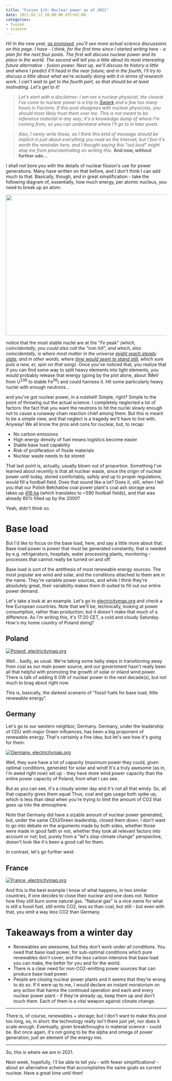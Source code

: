 ```yaml
---
title: "Fusion 1/4: Nuclear power as of 2021"
date: 2021-02-13 18:00:00 UTC+02:00
categories:
- fusion
- science
---
```


*Hi! In the new year, [as promised](./2021), you'll see more actual science discussions on this page. I have - I think, for the first time since I started writing here - a plan for the next four posts. The first will discuss nuclear power and its place in the world. The second will tell you a little about its most interesting future alternative - fusion power. Next up, we'll discuss its history a little and where I predict it'll head in the near future; and in the fourth, I'll try to discuss a little about what we're actually doing with it in terms of research work. I can't wait to get to the fourth part, so that should be at least motivating. Let's get to it!*

<!-- TEASER_END -->

> *Let's start with a disclaimer: I am not a nuclear physicist, the closest I've come to nuclear power is a trip to [Świerk](https://en.wikipedia.org/wiki/Maria_reactor) and a few too many hours in Factorio. If this post disagrees with nuclear physicists, you should most likely trust them over me. This is not meant to be reference material in any way; it's a knowledge dump of where I'm coming from, so you can understand where I'll go to in later posts.*

> *Also, I rarely write these, as I think this kind of message should be implicit in just about everything you read on the Internet; but I feel it's worth the reminder here, and I thought saying this "out loud" might stop me from procrastinating on writing this.* **And now, without further ado...**

I shall not bore you with the details of nuclear fission's use for power generations. Many have written on that before, and I don't think I can add much to that. Basically, though, and in great simplification - take the following diagram of, essentially, how much energy, per atomic nucleus, you need to break up an atom:

<a href="https://commons.wikimedia.org/wiki/File:Binding_energy_curve_-_common_isotopes.svg"><center> <img src="../images/Binding_energy_curve_-_common_isotopes.svg" width="671" height="441" /> </center></a>

notice that the most stable nuclei are at the "*Fe* peak" *(which, coincidentally, you could also call the "iron hill", and which, also coincidentally, is where most matter in the universe [might reach steady state](https://en.wikipedia.org/wiki/Iron_star), and in other words, where [time would seem to stand still](https://www.youtube.com/watch?v=3aB6CPyO0Ww), which sure puts a new, er, spin on that song)*. Once you've noticed that, you realize that if you can find some way to split heavy elements into light elements, you would probably release that energy (going by the plot alone, about 1MeV from U<sup>238</sup> to stable Fe<sup>56</sup>) and could harness it. Hit some particularly heavy nuclei with enough neutrons...

and you've got nuclear power, in a nutshell! Simple, right? Simple to the point of throwing out the actual science. I completely neglected a lot of factors: the fact that you want the neutrons to hit the nuclei slowly enough not to cause a runaway chain reaction chief among them. But this is meant to be a simple view, and that neglect is a tragedy we'll have to live with. Anyway! We all know the pros and cons for nuclear, but, to recap:

* No carbon emissions
* High energy density of fuel means logistics become easier
* Stable base load capability
* Risk of proliferation of fissile materials
* Nuclear waste needs to be stored

That last point is, actually, usually blown out of proportion. Something I've learned about recently is that all nuclear waste, since the origin of nuclear power until today, stored comfortably, safely and up to proper regulations, would fill a football field. Does that sound like a lot? Does it, still, when I tell you that our Polish Bełchatów coal power plant's coal ash storage area takes up [416 ha](http://repozytorium.p.lodz.pl/bitstream/handle/11652/2033/Blas_cienie_polskiej_Wieczorek_Eliksir_2_2017.pdf) (which translates to ~590 football fields), and that was already 60% filled up by the 2000?

Yeah, didn't think so.

# Base load

But I'd like to focus on the base load, here, and say a little more about that. Base load power is power that must be generated constantly, that is needed by e.g. refrigerators, hospitals, water processing plants, monitoring - processes that cannot really be turned on and off.

Base load is sort of the antithesis of most renewable energy sources. The most popular are wind and solar, and the conditions attached to them are in the name. They're variable power sources, and while I think they're absolutely great, their variability makes them ill-suited to fill out our entire power demand.

Let's take a look at an example. Let's go to [electricitymap.org](https://www.electricitymap.org/map) and check a few European countries. Note that we'll be, technically, looking at power consumption, rather than production; but it doesn't make that much of a difference. As I'm writing this, it's 17:20 CET, a cold and cloudy Saturday. How's my home country of Poland doing?

## Poland

[![Poland, electricitymap.org](/images/power_poland.png)](https://www.electricitymap.org/zone/PL?wind=true&solar=true)

Well... badly, as usual. We're taking some baby steps in transitioning away from coal as our main power source, and our government hasn't really been all that helpful with promoting the growth of solar or inland wind power. There is talk of adding 6 GW of nuclear power in the next decade(s), but not much to brag about right now.

This is, basically, the darkest scenario of "fossil fuels for base load, little renewable energy".

## Germany

Let's go to our western neighbor, Germany. Germany, under the leadership of CDU with major Green influences, has been a big proponent of renewable energy. That's certainly a fine idea, but let's see how it's going for them:

[![Germany, electricitymap.org](/images/power_germany.png)](https://www.electricitymap.org/zone/DE?wind=true&solar=true)

Well, they sure have a lot of capacity (maximum power they could, given optimal conditions, generate) for solar and wind! It's a truly awesome (as in, I'm awed right now) set up - they have more wind power capacity than the entire power capacity of Poland, from what I can see.

But as you can see, it's a cloudy winter day and it's not all that windy. So, all that capacity gives them squat Thus, coal and gas usage both spike up, which is less than ideal when you're trying to limit the amount of CO2 that goes up into the atmosphere.

Note that Germany did have a sizable amount of nuclear power generated, but, under the same CDU/Green leadership, closed them down. I don't want to go into debate on the arguments made by both sides, whether those were made in good faith or not, whether they took all relevant factors into account or not; but, purely from a "let's stop climate change" perspective, doesn't look like it's been a good call for them.

In contrast, let's go further west:

## France

[![France, electricitymap.org](/images/power_france.png)](https://www.electricitymap.org/zone/FR?wind=true&solar=true)

And this is the best example I know of what happens, in two similar countries, if one decides to close their nuclear and one does not. Notice how they still burn some natural gas. "Natural gas" is a nice name for what is still a fossil fuel, still emits CO2, less so than coal, but still - but even with that, you emit a way less CO2 than Germany. 

# Takeaways from a winter day

* Renewables are awesome, but they don't work under all conditions. You need that base load power, for sub-optimal conditions which pure renewables don't cover; and the less carbon intensive that base load you can make, the better for you and for the world.
* There is a clear need for non-CO2-emitting power sources that can produce base load power.
* People are closing nuclear power plants and it seems that they're wrong to do so. If it were up to me, I would declare an instant moratorium on any action that harms the continued operation and each and every nuclear power plant - if they're already up, keep them up and don't touch them. Each of them is a vital weapon against climate change.

---

There is, of course, renewables + storage; but I don't want to make this post too long, so, in short: the technology really isn't there just yet, nor does it scale enough. Eventually, given breakthroughs in material science - could be. But once again, it's not going to be the alpha and omega of power generation; just an element of the energy mix.

---

So, this is where we are in 2021.

Next week, hopefully, I'll be able to tell you - with fewer simplifications! - about an alternative scheme that accomplishes the same goals as current nuclear. Have a great time until then!
